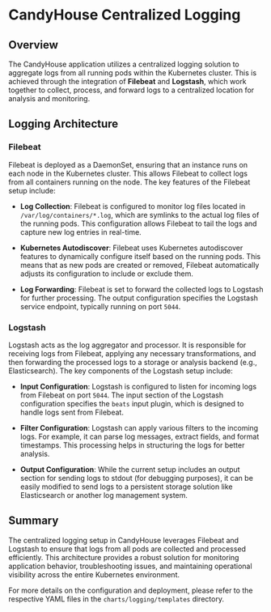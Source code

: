 # CandyHouse Centralized Logging

## Overview

The CandyHouse application utilizes a centralized logging solution to aggregate logs from all running pods within the Kubernetes cluster. This is achieved through the integration of **Filebeat** and **Logstash**, which work together to collect, process, and forward logs to a centralized location for analysis and monitoring.

## Logging Architecture

### Filebeat

Filebeat is deployed as a DaemonSet, ensuring that an instance runs on each node in the Kubernetes cluster. This allows Filebeat to collect logs from all containers running on the node. The key features of the Filebeat setup include:

- **Log Collection**: Filebeat is configured to monitor log files located in `/var/log/containers/*.log`, which are symlinks to the actual log files of the running pods. This configuration allows Filebeat to tail the logs and capture new log entries in real-time.
  
- **Kubernetes Autodiscover**: Filebeat uses Kubernetes autodiscover features to dynamically configure itself based on the running pods. This means that as new pods are created or removed, Filebeat automatically adjusts its configuration to include or exclude them.

- **Log Forwarding**: Filebeat is set to forward the collected logs to Logstash for further processing. The output configuration specifies the Logstash service endpoint, typically running on port `5044`.

### Logstash

Logstash acts as the log aggregator and processor. It is responsible for receiving logs from Filebeat, applying any necessary transformations, and then forwarding the processed logs to a storage or analysis backend (e.g., Elasticsearch). The key components of the Logstash setup include:

- **Input Configuration**: Logstash is configured to listen for incoming logs from Filebeat on port `5044`. The input section of the Logstash configuration specifies the `beats` input plugin, which is designed to handle logs sent from Filebeat.

- **Filter Configuration**: Logstash can apply various filters to the incoming logs. For example, it can parse log messages, extract fields, and format timestamps. This processing helps in structuring the logs for better analysis.

- **Output Configuration**: While the current setup includes an output section for sending logs to stdout (for debugging purposes), it can be easily modified to send logs to a persistent storage solution like Elasticsearch or another log management system.

## Summary

The centralized logging setup in CandyHouse leverages Filebeat and Logstash to ensure that logs from all pods are collected and processed efficiently. This architecture provides a robust solution for monitoring application behavior, troubleshooting issues, and maintaining operational visibility across the entire Kubernetes environment.

For more details on the configuration and deployment, please refer to the respective YAML files in the `charts/logging/templates` directory.